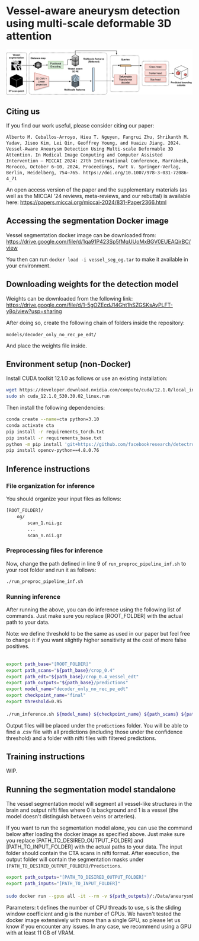 # Vessel-aware aneurysm detection using multi-scale deformable 3D attention

![Figure describing the model](diagram.png)


## Citing us

If you find our work useful, please consider citing our paper:

```
Alberto M. Ceballos-Arroyo, Hieu T. Nguyen, Fangrui Zhu, Shrikanth M. Yadav, Jisoo Kim, Lei Qin, Geoffrey Young, and Huaizu Jiang. 2024. Vessel-Aware Aneurysm Detection Using Multi-scale Deformable 3D Attention. In Medical Image Computing and Computer Assisted Intervention – MICCAI 2024: 27th International Conference, Marrakesh, Morocco, October 6–10, 2024, Proceedings, Part V. Springer-Verlag, Berlin, Heidelberg, 754–765. https://doi.org/10.1007/978-3-031-72086-4_71
```

An open access version of the paper and the supplementary materials (as well as the MICCAI '24 reviews, meta-reviews, and our rebuttal) is available here: https://papers.miccai.org/miccai-2024/831-Paper2366.html


## Accessing the segmentation Docker image


Vessel segmentation docker image can be downloaded from: https://drive.google.com/file/d/1qa91P423Sp5fMqUUoMxBGV0EUEAQirBC/view 

You then can run ```docker load -i vessel_seg_og.tar``` to make it available in your environment.



## Downloading weights for the detection model

Weights can be downloaded from the following link: https://drive.google.com/file/d/1-5gOZEcdJ14Ght1hSZGSKsAyPLFT-y8o/view?usp=sharing

After doing so, create the following chain of folders inside the repository:

`models/decoder_only_no_rec_pe_edt/`

And place the weights file inside.

## Environment setup (non-Docker)

Install CUDA toolkit 12.1.0 as follows or use an existing installation:

```bash
wget https://developer.download.nvidia.com/compute/cuda/12.1.0/local_installers/cuda_12.1.0_530.30.02_linux.run
sudo sh cuda_12.1.0_530.30.02_linux.run
```

Then install the following dependencies:

```bash
conda create --name=cta python=3.10
conda activate cta
pip install -r requirements_torch.txt
pip install -r requirements_base.txt
python -m pip install 'git+https://github.com/facebookresearch/detectron2.git'
pip install opencv-python==4.8.0.76
```
## Inference instructions

### File organization for inference

You should organize your input files as follows:

```bash
[ROOT_FOLDER]/
    og/
        scan_1.nii.gz
        ...
        scan_n.nii.gz
```

### Preprocessing files for inference

Now, change the path defined in line 9 of ```run_preproc_pipeline_inf.sh``` to your root folder and run it as follows:

```bash
./run_preproc_pipeline_inf.sh
```

### Running inference

After running the above, you can do inference using the following list of commands. Just make sure you replace [ROOT_FOLDER] with the actual path to your data.

Note: we define threshold to be the same as used in our paper but feel free to change it if you want slightly higher sensitivity at the cost of more false positives.
```bash

export path_base="[ROOT_FOLDER]"
export path_scans="${path_base}/crop_0.4"
export path_edt="${path_base}/crop_0.4_vessel_edt"
export path_outputs="${path_base}/predictions"
export model_name="decoder_only_no_rec_pe_edt"
export checkpoint_name="final"
export threshold=0.95

./run_inference.sh ${model_name} ${checkpoint_name} ${path_scans} ${path_edt} ${path_outputs} ${threshold}
```

Output files will be placed under the ```predictions``` folder. You will be able to find a .csv file with all predictions (including those under the confidence threshold) and a folder with nifti files with filtered predictions.


## Training instructions

WIP.

## Running the segmentation model standalone

The vessel segmentation model will segment all vessel-like structures in the brain and output  nifti files where 0 is background and 1 is a vessel (the model doesn't distinguish between veins or arteries).

If you want to run the segmentation model alone, you can use the command below after loading the docker image as specified above. Just make sure you replace [PATH_TO_DESIRED_OUTPUT_FOLDER] and [PATH_TO_INPUT_FOLDER] with the actual paths to your data. The input folder should contain the CTA scans in nifti format. After execution, the output folder will contain the segmentation masks under `[PATH_TO_DESIRED_OUTPUT_FOLDER]/Predictions`.

```bash
export path_outputs="[PATH_TO_DESIRED_OUTPUT_FOLDER]"
export path_inputs="[PATH_TO_INPUT_FOLDER]"

sudo docker run --gpus all -it --rm -v ${path_outputs}/:/Data/aneurysmDetection/output_path/  -v ${path_inputs}/:/Data/aneurysmDetection/input_cta/ --shm-size=24g --ulimit memlock=-1 vessel_seg:latest python /Work/scripts/extractVessels.py -d /Data/aneurysmDetection/input_cta/ /Data/aneurysmDetection/output_path -m 'Prediction' -t 16 -s 0.5 -g 1
```

Parameters: t defines the number of CPU threads to use, s is the sliding window coefficient and g is the number of GPUs. We haven't tested the docker image extensively with more than a single GPU, so please let us know if you encounter any issues. In any case, we recommend using a GPU with at least 11 GB of VRAM.

